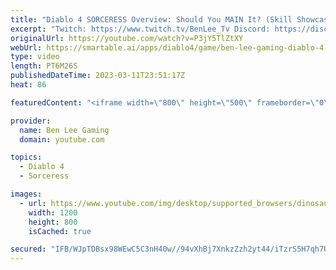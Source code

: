 ```yaml
---
title: "Diablo 4 SORCERESS Overview: Should You MAIN It? (Skill Showcase, Gameplay, Legendary Aspects)"
excerpt: "Twitch: https://www.twitch.tv/BenLee_Tv Discord: https://discord.gg/jJHnWqK9hC Twitter: https://twitter.com/BenLeeGaming ..."
originalUrl: https://youtube.com/watch?v=P3jY5TlZtXY
webUrl: https://smartable.ai/apps/diablo4/game/ben-lee-gaming-diablo-4-sorceress-overview-should-you-main-it-skill-showcase-gameplay-legendary-aspects/
type: video
length: PT6M26S
publishedDateTime: 2023-03-11T23:51:17Z
heat: 86

featuredContent: "<iframe width=\"800\" height=\"500\" frameborder=\"0\" src=\"https://www.youtube.com/embed/P3jY5TlZtXY\" allow=\"accelerometer; autoplay; encrypted-media; gyroscope; picture-in-picture\" allowfullscreen></iframe>"

provider:
  name: Ben Lee Gaming
  domain: youtube.com

topics:
  - Diablo 4
  - Sorceress

images:
  - url: https://www.youtube.com/img/desktop/supported_browsers/dinosaur.png
    width: 1200
    height: 800
    isCached: true

secured: "IFB/WJpTDBsx98WEwC5C3nH40w//94vXhBj7XnkzZzh2yt44/iTzrS5H7qh7UJbtfu3duIHhImvwMLSZp+nFyCDtNelHAMLdwOWLwj/lOrstrKBe1vedJPRa54u579bT5BSEr50sF7Ab4b69+Gbbv3ETuDZzAMNgtWgKKg71Z3NUkHSCa65pmtLhGfKftIBtw4Sl9Mgez1A0f0bW5i+aCr+zJWnDJ9Bm2t80LGrTLimnzZlScxHz1jVavGQHxQWJ7X4rD1Lt6iT7uNd0xvRgAFduHcMECeQX27CM3uDvTRFuYzJlG6A+dV/g/LZy/bDrkHZwI11rIhcVGqEi/UIXhCdQ7vh0c5hSizHbZ2AEd3+Nk4iuXB01JuKgkT0CSmjtDqrIKuvPjAVMi66Qdllxi3aKC6Oq6oT631Nd4UeMJZ4=;YQnGuqgrjpqHK1t0q5yV6g=="
---
```


